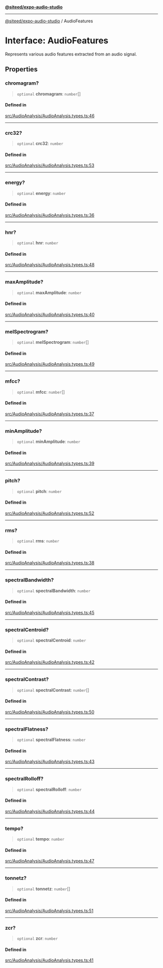 [**@siteed/expo-audio-studio**](../README.md)

***

[@siteed/expo-audio-studio](../README.md) / AudioFeatures

# Interface: AudioFeatures

Represents various audio features extracted from an audio signal.

## Properties

### chromagram?

> `optional` **chromagram**: `number`[]

#### Defined in

[src/AudioAnalysis/AudioAnalysis.types.ts:46](https://github.com/deeeed/expo-audio-stream/blob/e63960be99f20b4ceb77356f18afa41197a63203/packages/expo-audio-studio/src/AudioAnalysis/AudioAnalysis.types.ts#L46)

***

### crc32?

> `optional` **crc32**: `number`

#### Defined in

[src/AudioAnalysis/AudioAnalysis.types.ts:53](https://github.com/deeeed/expo-audio-stream/blob/e63960be99f20b4ceb77356f18afa41197a63203/packages/expo-audio-studio/src/AudioAnalysis/AudioAnalysis.types.ts#L53)

***

### energy?

> `optional` **energy**: `number`

#### Defined in

[src/AudioAnalysis/AudioAnalysis.types.ts:36](https://github.com/deeeed/expo-audio-stream/blob/e63960be99f20b4ceb77356f18afa41197a63203/packages/expo-audio-studio/src/AudioAnalysis/AudioAnalysis.types.ts#L36)

***

### hnr?

> `optional` **hnr**: `number`

#### Defined in

[src/AudioAnalysis/AudioAnalysis.types.ts:48](https://github.com/deeeed/expo-audio-stream/blob/e63960be99f20b4ceb77356f18afa41197a63203/packages/expo-audio-studio/src/AudioAnalysis/AudioAnalysis.types.ts#L48)

***

### maxAmplitude?

> `optional` **maxAmplitude**: `number`

#### Defined in

[src/AudioAnalysis/AudioAnalysis.types.ts:40](https://github.com/deeeed/expo-audio-stream/blob/e63960be99f20b4ceb77356f18afa41197a63203/packages/expo-audio-studio/src/AudioAnalysis/AudioAnalysis.types.ts#L40)

***

### melSpectrogram?

> `optional` **melSpectrogram**: `number`[]

#### Defined in

[src/AudioAnalysis/AudioAnalysis.types.ts:49](https://github.com/deeeed/expo-audio-stream/blob/e63960be99f20b4ceb77356f18afa41197a63203/packages/expo-audio-studio/src/AudioAnalysis/AudioAnalysis.types.ts#L49)

***

### mfcc?

> `optional` **mfcc**: `number`[]

#### Defined in

[src/AudioAnalysis/AudioAnalysis.types.ts:37](https://github.com/deeeed/expo-audio-stream/blob/e63960be99f20b4ceb77356f18afa41197a63203/packages/expo-audio-studio/src/AudioAnalysis/AudioAnalysis.types.ts#L37)

***

### minAmplitude?

> `optional` **minAmplitude**: `number`

#### Defined in

[src/AudioAnalysis/AudioAnalysis.types.ts:39](https://github.com/deeeed/expo-audio-stream/blob/e63960be99f20b4ceb77356f18afa41197a63203/packages/expo-audio-studio/src/AudioAnalysis/AudioAnalysis.types.ts#L39)

***

### pitch?

> `optional` **pitch**: `number`

#### Defined in

[src/AudioAnalysis/AudioAnalysis.types.ts:52](https://github.com/deeeed/expo-audio-stream/blob/e63960be99f20b4ceb77356f18afa41197a63203/packages/expo-audio-studio/src/AudioAnalysis/AudioAnalysis.types.ts#L52)

***

### rms?

> `optional` **rms**: `number`

#### Defined in

[src/AudioAnalysis/AudioAnalysis.types.ts:38](https://github.com/deeeed/expo-audio-stream/blob/e63960be99f20b4ceb77356f18afa41197a63203/packages/expo-audio-studio/src/AudioAnalysis/AudioAnalysis.types.ts#L38)

***

### spectralBandwidth?

> `optional` **spectralBandwidth**: `number`

#### Defined in

[src/AudioAnalysis/AudioAnalysis.types.ts:45](https://github.com/deeeed/expo-audio-stream/blob/e63960be99f20b4ceb77356f18afa41197a63203/packages/expo-audio-studio/src/AudioAnalysis/AudioAnalysis.types.ts#L45)

***

### spectralCentroid?

> `optional` **spectralCentroid**: `number`

#### Defined in

[src/AudioAnalysis/AudioAnalysis.types.ts:42](https://github.com/deeeed/expo-audio-stream/blob/e63960be99f20b4ceb77356f18afa41197a63203/packages/expo-audio-studio/src/AudioAnalysis/AudioAnalysis.types.ts#L42)

***

### spectralContrast?

> `optional` **spectralContrast**: `number`[]

#### Defined in

[src/AudioAnalysis/AudioAnalysis.types.ts:50](https://github.com/deeeed/expo-audio-stream/blob/e63960be99f20b4ceb77356f18afa41197a63203/packages/expo-audio-studio/src/AudioAnalysis/AudioAnalysis.types.ts#L50)

***

### spectralFlatness?

> `optional` **spectralFlatness**: `number`

#### Defined in

[src/AudioAnalysis/AudioAnalysis.types.ts:43](https://github.com/deeeed/expo-audio-stream/blob/e63960be99f20b4ceb77356f18afa41197a63203/packages/expo-audio-studio/src/AudioAnalysis/AudioAnalysis.types.ts#L43)

***

### spectralRolloff?

> `optional` **spectralRolloff**: `number`

#### Defined in

[src/AudioAnalysis/AudioAnalysis.types.ts:44](https://github.com/deeeed/expo-audio-stream/blob/e63960be99f20b4ceb77356f18afa41197a63203/packages/expo-audio-studio/src/AudioAnalysis/AudioAnalysis.types.ts#L44)

***

### tempo?

> `optional` **tempo**: `number`

#### Defined in

[src/AudioAnalysis/AudioAnalysis.types.ts:47](https://github.com/deeeed/expo-audio-stream/blob/e63960be99f20b4ceb77356f18afa41197a63203/packages/expo-audio-studio/src/AudioAnalysis/AudioAnalysis.types.ts#L47)

***

### tonnetz?

> `optional` **tonnetz**: `number`[]

#### Defined in

[src/AudioAnalysis/AudioAnalysis.types.ts:51](https://github.com/deeeed/expo-audio-stream/blob/e63960be99f20b4ceb77356f18afa41197a63203/packages/expo-audio-studio/src/AudioAnalysis/AudioAnalysis.types.ts#L51)

***

### zcr?

> `optional` **zcr**: `number`

#### Defined in

[src/AudioAnalysis/AudioAnalysis.types.ts:41](https://github.com/deeeed/expo-audio-stream/blob/e63960be99f20b4ceb77356f18afa41197a63203/packages/expo-audio-studio/src/AudioAnalysis/AudioAnalysis.types.ts#L41)
